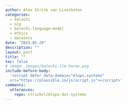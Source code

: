 ```yaml
---
author: Alex Strick van Linschoten
categories:
  - balochi
  - nlp
  - balochi-language-model
  - ethics
  - datasets
date: "2023-05-29"
description: ""
layout: post
title: ""
toc: false
# image: images/balochi-llm-harms.png
include-before-body:
  '<script defer data-domain="mlops.systems"
  src="https://plausible.io/js/script.js"></script>'
comments:
  utterances:
    repo: strickvl/mlops-dot-systems
---
```


